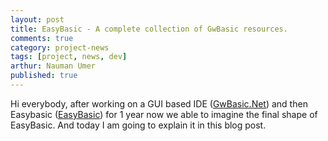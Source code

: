 ```yaml
---
layout: post
title: EasyBasic - A complete collection of GwBasic resources.
comments: true
category: project-news
tags: [project, news, dev]
arthur: Nauman Umer
published: true
---
```


Hi everybody, after working on a GUI based IDE ([GwBasic.Net](https://naumanumer.github.io/gwbasic.net)) and then Easybasic ([EasyBasic](https://naumanumer.github.io/easybasic)) for 1 year now we able to imagine the final shape of EasyBasic. And today I am going to explain it in this blog post.
